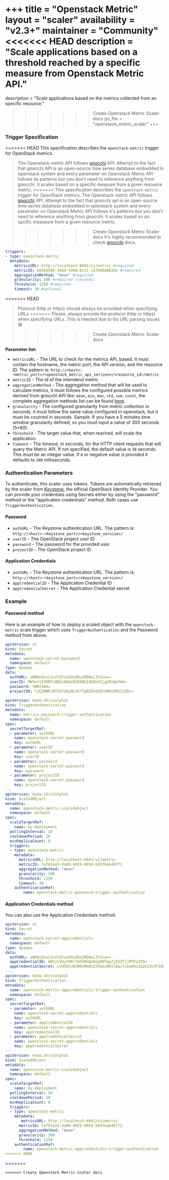 +++
title = "Openstack Metric"
layout = "scaler"
availability = "v2.3+"
maintainer = "Community"
<<<<<<< HEAD
description = "Scale applications based on a threshold reached by a specific measure from Openstack Metric API."
=======
description = "Scale applications based on the metrics collected from an specific resource."
>>>>>>> Create Openstack Metric Scaler docs
go_file = "openstack_metric_scaler"
+++

### Trigger Specification
<<<<<<< HEAD
This specification describes the `openstack-metric` trigger for OpenStack metrics.

> The Openstack metric API follows [gnocchi](https://gnocchi.xyz/) API. Attempt to the fact that gnocchi API is an open-source time series database embedded in openstack system and every parameter on Openstack Metric API follows its patterns but you don't need to reference anything from gnocchi. It scales based on a specific measure from a given resource metric.
=======
This specification describes the `openstack-metric` trigger for OpenStack metrics. The Openstack metric API follows [gnocchi](https://gnocchi.xyz/) API. Attempt to the fact that gnocchi api is an open-source time series database embedded in openstack system and every parameter on Openstack Metric API follows it's patterns but you don't need to reference anything from gnocchi. It scales based on an spcific measeure from a given resource metric.
>>>>>>> Create Openstack Metric Scaler docs
It's highly recommended to check [gnocchi](https://gnocchi.xyz/) docs.

```yaml
triggers:
- type: openstack-metric
  metadata:
    metricsURL: http://localhost:8041/v1/metric #required
    metricID: 003bb589-166d-439d-8c31-cbf098d863de #required
    aggregationMethod: "mean" #required
    granularity: 300 #required (seconds)
    threshold: 1250 #required
    timeout: 30 #optional
```

<<<<<<< HEAD
> Protocol (http or https) should always be provided when specifying URLs
=======
> Please, always provide the protocol (http or https) when specifying URLs. This is needed due to Go URL parsing issues :sweat_smile:
>>>>>>> Create Openstack Metric Scaler docs

**Parameter list:**
- `metricsURL` - The URL to check for the metrics API, based. It must contain the hostname, the metric port, the API version, and the resource ID. The pattern is: `http://<host>:<metric_port>/<openstack_metric_api_version>/<resource_id>/metric` 
- `metricID` - The Id of the intendend metric
- `aggregationMethod` - The aggregation method that will be used to calculate metrics, it must follows the configured possible metrics derived from gnocchi API like: `mean`, `min`, `max`, `std`, `sum`, `count`, the complete aggregation methods list can be found [here](https://gnocchi.xyz/rest.html#archive-policy).
- `granularity` - The configured granularity from metric collection in seconds. it must follow the same value configured in openstack, but it must be coutned in seconds. Sample: If you have a 5 minutes time window granularity defined, so you must input a value of 300 seconds (5*60).
- `threshold` - The target value that, when reached, will scale the application.
- `timeout` - The timeout, in seconds, for the HTTP client requests that will query the Metric API. If not specified, the default value is `30` seconds. This must be an integer value. If `0` or negative value is provided it defaults to `300` milliseconds.

### Authentication Parameters

To authenticate, this scaler uses tokens. Tokens are automatically retrieved by the scaler from [Keystone](https://docs.openstack.org/keystone/latest/), the official OpenStack Identity Provider. You can provide your credentials using Secrets either by using the "password" method or the "application credentials" method. Both cases use `TriggerAuthentication`.

#### Password

- `authURL` - The Keystone authentication URL. The pattern is: `http://<host>:<keystone_port>/<keystone_version>/`
- `userID` - The OpenStack project user ID
- `password` - The password for the provided user
- `projectID` - The OpenStack project ID

#### Application Credentials

- `authURL` - The Keystone authentication URL. The pattern is: `http://<host>:<keystone_port>/<keystone_version>/`
- `appCredentialID` - The Application Credential ID
- `appCredentialSecret` - The Application Credential secret

### Example

#### Password method

Here is an example of how to deploy a scaled object with the `openstack-metric` scale trigger which uses `TriggerAuthentication` and the Password method from above.

```yaml
apiVersion: v1
kind: Secret
metadata:
  name: openstack-secret-password
  namespace: default
type: Opaque
data:
  authURL: aHR0cDovL2xvY2FsaG9zdDo1MDAwL3YzLw==
  userID: MWYwYzI3ODFiNDExNGQxM2E0NGI4ODk4Zjg1MzQwYmU=
  password: YWRtaW4=
  projectID: YjE2MWRjNTE4Y2QyNGJkYTg0ZDk0ZDlhMGU3M2ZjODc=
---
apiVersion: keda.sh/v1alpha1
kind: TriggerAuthentication
metadata:
  name: metrics-password-trigger-authentication
  namespace: default
spec:
  secretTargetRef:
  - parameter: authURL
    name: openstack-secret-password
    key: authURL
  - parameter: userID
    name: openstack-secret-password
    key: userID
  - parameter: password
    name: openstack-secret-password
    key: password
  - parameter: projectID
    name: openstack-secret-password
    key: projectID
---
apiVersion: keda.sh/v1alpha1
kind: ScaledObject
metadata:
  name: openstack-metric-scaledobject
  namespace: default
spec:
  scaleTargetRef:
    name: my-deployment
  pollingInterval: 10
  cooldownPeriod: 10
  minReplicaCount: 0
  triggers:
  - type: openstack-metric
    metadata:
      metricsURL: http://localhost:8041/v1/metric 
      metricID: faf01aa5-da88-4929-905d-b83fbab46771
      aggregationMethod: "mean"
      granularity: 300 
      threshold: 1250 
      timeout: 30 
    authenticationRef:
        name: openstack-metric-password-trigger-authentication
```

#### Application Credentials method

You can also use the Application Credentials method. 

```yaml
apiVersion: v1
kind: Secret
metadata:
  name: openstack-secret-appcredentials
  namespace: default
type: Opaque
data:
  authURL: aHR0cDovL2xvY2FsaG9zdDo1MDAwL3YzLw==
  appCredentialID: OWYyY2UyYWRlYmFkNGQxNzg0NTgwZjE5ZTljMTExZTQ=
  appCredentialSecret: LVdSbFJBZW9sMm91Z3VmZzNEVlBqcll6aU9za1pkZ3c4Y180XzRFU1pZREloT0RmajJkOHg0dU5yb3NudVIzWmxDVTZNLTVDT3R5NDFJX3M5R1N5Wnc=
---
apiVersion: keda.sh/v1alpha1
kind: TriggerAuthentication
metadata:
  name: openstack-metric-appcredentials-trigger-authentication
  namespace: default
spec:
  secretTargetRef:
  - parameter: authURL
    name: openstack-secret-appcredentials
    key: authURL
  - parameter: appCredentialID
    name: openstack-secret-appcredentials
    key: appCredentialID
  - parameter: appCredentialSecret
    name: openstack-secret-appcredentials
    key: appCredentialSecret
---
apiVersion: keda.sh/v1alpha1
kind: ScaledObject
metadata:
  name: openstack-metric-scaledobject
  namespace: default
spec:
  scaleTargetRef:
    name: my-deployment
  pollingInterval: 10
  cooldownPeriod: 10
  minReplicaCount: 0
  triggers:
  - type: openstack-metric
    metadata:
       metricsURL: http://localhost:8041/v1/metric 
      metricID: faf01aa5-da88-4929-905d-b83fbab46771
      aggregationMethod: "mean"
      granularity: 300 
      threshold: 1250
    authenticationRef:
        name: openstack-metric-appcredentials-trigger-authentication
<<<<<<< HEAD
```
=======
```
>>>>>>> Create Openstack Metric Scaler docs

